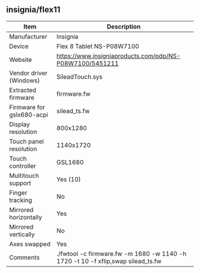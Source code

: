 insignia/flex11
------------------------------------------------------------------------------------------------

| Item                      | Description                                                      |
|---------------------------|------------------------------------------------------------------|
| Manufacturer              | Insignia                                                         |
| Device                    | Flex 8 Tablet NS-P08W7100                                        |
| Website                   | https://www.insigniaproducts.com/pdp/NS-P08W7100/5451211         |
| Vendor driver (Windows)   | SileadTouch.sys                                                  |
| Extracted firmware        | firmware.fw                                                      |
| Firmware for gslx680-acpi | silead_ts.fw                                                     |
| Display resolution        | 800x1280                                                         |
| Touch panel resolution    | 1140x1720                                                        |
| Touch controller          | GSL1680                                                          |
| Multitouch support        | Yes (10)                                                         |
| Finger tracking           | No                                                               |
| Mirrored horizontally     | Yes                                                              |
| Mirrored vertically       | No                                                               |
| Axes swapped              | Yes                                                              |
| Comments | ./fwtool -c firmware.fw -m 1680 -w 1140 -h 1720 -t 10 -f xflip,swap silead_ts.fw  |
